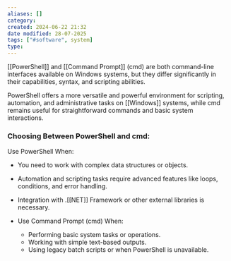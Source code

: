 ```yaml
---
aliases: []
category: 
created: 2024-06-22 21:32
date modified: 28-07-2025
tags: ["#software", system]
type:
---
```

[[PowerShell]] and [[Command Prompt]] (cmd) are both command-line interfaces available on Windows systems, but they differ significantly in their capabilities, syntax, and scripting abilities. 

PowerShell offers a more versatile and powerful environment for scripting, automation, and administrative tasks on [[Windows]] systems, while cmd remains useful for straightforward commands and basic system interactions.

### Choosing Between PowerShell and cmd:

Use PowerShell When:
  - You need to work with complex data structures or objects.
  - Automation and scripting tasks require advanced features like loops, conditions, and error handling.
  - Integration with .[[NET]] Framework or other external libraries is necessary.

- Use Command Prompt (cmd) When:
  - Performing basic system tasks or operations.
  - Working with simple text-based outputs.
  - Using legacy batch scripts or when PowerShell is unavailable.

